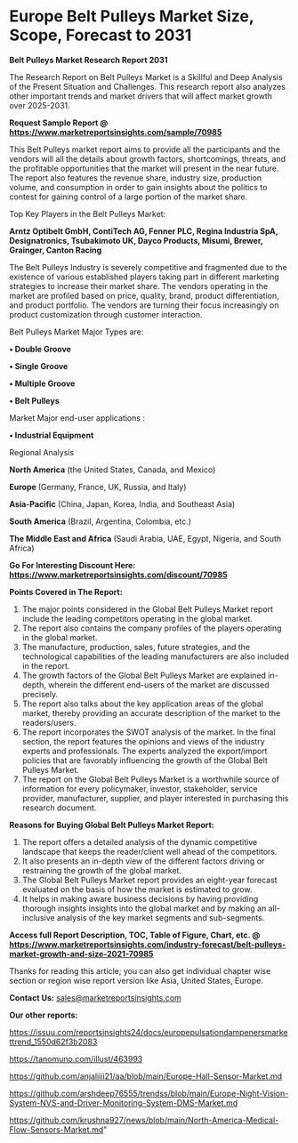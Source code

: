 # Europe Belt Pulleys Market Size, Scope, Forecast to 2031

<strong>Belt Pulleys Market Research Report 2031</strong>

The Research Report on Belt Pulleys Market is a Skillful and Deep Analysis of the Present Situation and Challenges. This research report also analyzes other important trends and market drivers that will affect market growth over 2025-2031.

<strong>Request Sample Report @ <a href=https://www.marketreportsinsights.com/sample/70985>https://www.marketreportsinsights.com/sample/70985</a></strong>

This Belt Pulleys market report aims to provide all the participants and the vendors will all the details about growth factors, shortcomings, threats, and the profitable opportunities that the market will present in the near future. The report also features the revenue share, industry size, production volume, and consumption in order to gain insights about the politics to contest for gaining control of a large portion of the market share.

Top Key Players in the Belt Pulleys Market:

<strong>Arntz Optibelt GmbH, ContiTech AG, Fenner PLC, Regina Industria SpA, Designatronics, Tsubakimoto UK, Dayco Products, Misumi, Brewer, Grainger, Canton Racing</strong>

The Belt Pulleys Industry is severely competitive and fragmented due to the existence of various established players taking part in different marketing strategies to increase their market share. The vendors operating in the market are profiled based on price, quality, brand, product differentiation, and product portfolio. The vendors are turning their focus increasingly on product customization through customer interaction.

Belt Pulleys Market Major Types are:

<strong>• Double Groove

• Single Groove

• Multiple Groove

• Belt Pulleys</strong>

Market Major end-user applications :

<strong>• Industrial Equipment</strong>

Regional Analysis

</u><strong><b>North America</b></strong> (the United States, Canada, and Mexico)

<strong><b>Europe </b></strong>(Germany, France, UK, Russia, and Italy)

<strong><b>Asia-Pacific</b></strong> (China, Japan, Korea, India, and Southeast Asia)

<strong><b>South America</b></strong> (Brazil, Argentina, Colombia, etc.)

<strong><b>The Middle East and Africa</b></strong> (Saudi Arabia, UAE, Egypt, Nigeria, and South Africa)

<strong>Go For Interesting Discount Here: <a href=https://www.marketreportsinsights.com/discount/70985>https://www.marketreportsinsights.com/discount/70985</a></strong>

<strong>Points Covered in The Report:</strong>
<ol>
  <li>The major points considered in the Global Belt Pulleys Market report include the leading competitors operating in the global market.</li>
  <li>The report also contains the company profiles of the players operating in the global market.</li>
  <li>The manufacture, production, sales, future strategies, and the technological capabilities of the leading manufacturers are also included in the report.</li>
  <li>The growth factors of the Global Belt Pulleys Market are explained in-depth, wherein the different end-users of the market are discussed precisely.</li>
  <li>The report also talks about the key application areas of the global market, thereby providing an accurate description of the market to the readers/users.</li>
  <li>The report incorporates the SWOT analysis of the market. In the final section, the report features the opinions and views of the industry experts and professionals. The experts analyzed the export/import policies that are favorably influencing the growth of the Global Belt Pulleys Market.</li>
  <li>The report on the Global Belt Pulleys Market is a worthwhile source of information for every policymaker, investor, stakeholder, service provider, manufacturer, supplier, and player interested in purchasing this research document.</li>
</ol>
<strong>Reasons for Buying Global Belt Pulleys Market Report:</strong>

<ol>
  <li>The report offers a detailed analysis of the dynamic competitive landscape that keeps the reader/client well ahead of the competitors.</li>
  <li>It also presents an in-depth view of the different factors driving or restraining the growth of the global market.</li>
  <li>The Global Belt Pulleys Market report provides an eight-year forecast evaluated on the basis of how the market is estimated to grow.</li>
  <li>It helps in making aware business decisions by having providing thorough insights insights into the global market and by making an all-inclusive analysis of the key market segments and sub-segments.</li>
</ol>
<strong>Access full Report Description, TOC, Table of Figure, Chart, etc. @ <a href=https://www.marketreportsinsights.com/industry-forecast/belt-pulleys-market-growth-and-size-2021-70985>https://www.marketreportsinsights.com/industry-forecast/belt-pulleys-market-growth-and-size-2021-70985</a></strong>


Thanks for reading this article; you can also get individual chapter wise section or region wise report version like Asia, United States, Europe.

<strong>Contact Us:</strong>
sales@marketreportsinsights.com

<strong>Our other reports:</strong>

<a href=https://issuu.com/reportsinsights24/docs/europepulsationdampenersmarkettrend_1550d62f3b2083>https://issuu.com/reportsinsights24/docs/europepulsationdampenersmarkettrend_1550d62f3b2083</a>

<a href=https://tanomuno.com/illust/463993>https://tanomuno.com/illust/463993</a>

<a href=https://github.com/anjaliiii21/aa/blob/main/Europe-Hall-Sensor-Market.md>https://github.com/anjaliiii21/aa/blob/main/Europe-Hall-Sensor-Market.md</a>

<a href=https://github.com/arshdeep76555/trendss/blob/main/Europe-Night-Vision-System-NVS-and-Driver-Monitoring-System-DMS-Market.md>https://github.com/arshdeep76555/trendss/blob/main/Europe-Night-Vision-System-NVS-and-Driver-Monitoring-System-DMS-Market.md</a>

<a href=https://github.com/krushna927/news/blob/main/North-America-Medical-Flow-Sensors-Market.md>https://github.com/krushna927/news/blob/main/North-America-Medical-Flow-Sensors-Market.md</a>"
